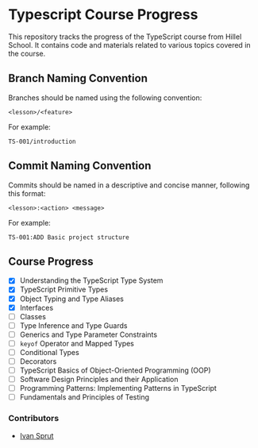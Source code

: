 # Typescript Course Progress

This repository tracks the progress of the TypeScript course from Hillel School. It contains code and materials related to various topics covered in the course.

## Branch Naming Convention

Branches should be named using the following convention:
```
<lesson>/<feature>
```
For example:
```
TS-001/introduction
```
## Commit Naming Convention

Commits should be named in a descriptive and concise manner, following this format:
```
<lesson>:<action> <message>
```
For example:
```
TS-001:ADD Basic project structure
```

## Course Progress

- [X] Understanding the TypeScript Type System
- [X] TypeScript Primitive Types
- [X] Object Typing and Type Aliases
- [X] Interfaces
- [ ] Classes
- [ ] Type Inference and Type Guards
- [ ] Generics and Type Parameter Constraints
- [ ] `keyof` Operator and Mapped Types
- [ ] Conditional Types
- [ ] Decorators
- [ ] TypeScript Basics of Object-Oriented Programming (OOP)
- [ ] Software Design Principles and their Application
- [ ] Programming Patterns: Implementing Patterns in TypeScript
- [ ] Fundamentals and Principles of Testing

### Contributors

- [Ivan Sprut](https://github.com/isprutfromua)
